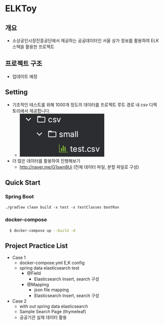 # ELKToy

## 개요
* 소상공인시장진흥공단에서 제공하는 공공데이터인 서울 상가 정보를 활용하여 ELK 스택을 활용한 프로젝트

## 프로젝트 구조
* 업데이트 예정

## Setting

* 기초적인 테스트를 위해 1000개 정도의 데이터를 프로젝트 루트 경로 내 csv 디렉토리에서 제공합니다.
  * ![small_test_data.png](src%2Fmain%2Fresources%2Freadme%2Fsmall_test_data.png)
* 더 많은 데이터를 활용하여 진행해보기
    * http://naver.me/G1swn8Ui (전체 데이터 파일, 분할 파일로 구성)


## Quick Start

### Spring Boot
```
./gradlew clean build -x test -x testClasses bootRun
```

### docker-compose
```bash
  $ docker-compose up --build -d
```

## Project Practice List
* Case 1
  * docker-compose.yml E,K config
  * spring data elasticsearch test
    * @Field
      * Elasticsearch Insert, search 구성
    * @Mapping
        * json file mapping
        * Elasticsearch Insert, search 구성  
* Case 2
  * with out spring data elasticsearch
  * Sample Search Page (thymeleaf)
  * 공공기관 실제 데이터 활용
